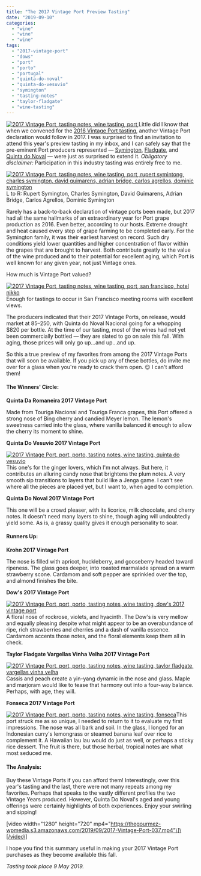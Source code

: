 ```yaml
---
title: "The 2017 Vintage Port Preview Tasting"
date: "2019-09-10"
categories:
  - "wine"
  - "wine"
  - "wine"
tags:
  - "2017-vintage-port"
  - "dows"
  - "port"
  - "porto"
  - "portugal"
  - "quinta-do-noval"
  - "quinta-do-vesuvio"
  - "symington"
  - "tasting-notes"
  - "taylor-fladgate"
  - "wine-tasting"
---
```


[![2017 Vintage Port, tasting notes, wine tasting, port, ](https://thegourmez-wpmedia.s3.amazonaws.com/2019/09/2017-Vintage-Port-030-500x403.jpg)](https://thegourmez-wpmedia.s3.amazonaws.com/2019/09/2017-Vintage-Port-030.jpg)Little did I know that when we convened for the [2016 Vintage Port tasting,](https://thegourmez.com/2018/11/27/2016-vintage-port-a-sign-of-good-things-to-comeand-good-drinking-now/) another Vintage Port declaration would follow in 2017. I was surprised to find an invitation to attend this year's preview tasting in my inbox, and I can safely say that the pre-eminent Port producers represented — [Symington](https://www.symington.com/), [Fladgate](https://fladgatepartnership.com/en/), and [Quinta do Noval](http://www.quintadonoval.com/en/) — were just as surprised to extend it. _Obligatory disclaimer:_ Participation in this industry tasting was entirely free to me.




<div class="caption">

[![2017 Vintage Port, tasting notes, wine tasting, port, rupert symintong, charles symington, david guimarens, adrian bridge, carlos agrellos, dominic symington ](https://thegourmez-wpmedia.s3.amazonaws.com/2019/09/2017-Vintage-Port-034-500x480.jpg)](https://thegourmez-wpmedia.s3.amazonaws.com/2019/09/2017-Vintage-Port-034.jpg) L to R: Rupert Symington, Charles Symington, David Guimarens, Adrian Bridge, Carlos Agrellos, Dominic Symington</div>


Rarely has a back-to-back declaration of vintage ports been made, but 2017 had all the same hallmarks of an extraordinary year for Port grape production as 2016. Even better, according to our hosts. Extreme drought and heat caused every step of grape farming to be completed early. For the Symington family, it was their earliest harvest on record. Such dry conditions yield lower quantities and higher concentration of flavor within the grapes that are brought to harvest. Both contribute greatly to the value of the wine produced and to their potential for excellent aging, which Port is well known for any given year, not just Vintage ones.

How much is Vintage Port valued?




<div class="caption">

[![2017 Vintage Port, tasting notes, wine tasting, port, san francisco, hotel nikko](https://thegourmez-wpmedia.s3.amazonaws.com/2019/09/2017-Vintage-Port-029-500x365.jpg)](https://thegourmez-wpmedia.s3.amazonaws.com/2019/09/2017-Vintage-Port-029.jpg) Enough for tastings to occur in San Francisco meeting rooms with excellent views.</div>


The producers indicated that their 2017 Vintage Ports, on release, would market at $85–$250, with Quinta do Noval Nacional going for a whopping $820 per bottle. At the time of our tasting, most of the wines had not yet been commercially bottled — they are slated to go on sale this fall. With aging, those prices will only go up…and up…and up.

So this a true preview of my favorites from among the 2017 Vintage Ports that will soon be available. If you pick up any of these bottles, do invite me over for a glass when you're ready to crack them open. 😉 I can't afford them!

#### The Winners' Circle:

**Quinta Da Romaneira 2017 Vintage Port**

Made from Touriga Nacional and Touriga Franca grapes, this Port offered a strong nose of Bing cherry and candied Meyer lemon. The lemon's sweetness carried into the glass, where vanilla balanced it enough to allow the cherry its moment to shine.

**Quinta Do Vesuvio 2017 Vintage Port**

[![2017 Vintage Port, port, porto, tasting notes, wine tasting, quinta do vesuvio](https://thegourmez-wpmedia.s3.amazonaws.com/2019/09/2017-Vintage-Port-022-405x500.jpg)](https://thegourmez-wpmedia.s3.amazonaws.com/2019/09/2017-Vintage-Port-022.jpg)This one's for the ginger lovers, which I'm not always. But here, it contributes an alluring candy nose that brightens the plum notes. A very smooth sip transitions to layers that build like a Jenga game. I can't see where all the pieces are placed yet, but I want to, when aged to completion.

**Quinta Do Noval 2017 Vintage Port**

This one will be a crowd pleaser, with its licorice, milk chocolate, and cherry notes. It doesn't need many layers to shine, though aging will undoubtedly yield some. As is, a grassy quality gives it enough personality to soar.

#### Runners Up:

**Krohn 2017 Vintage Port**

The nose is filled with apricot, huckleberry, and gooseberry headed toward ripeness. The glass goes deeper, into roasted marmalade spread on a warm strawberry scone. Cardamom and soft pepper are sprinkled over the top, and almond finishes the bite.

**Dow's 2017 Vintage Port**

[![2017 Vintage Port, port, porto, tasting notes, wine tasting, dow's 2017 vintage port](https://thegourmez-wpmedia.s3.amazonaws.com/2019/09/2017-Vintage-Port-025-351x500.jpg)](https://thegourmez-wpmedia.s3.amazonaws.com/2019/09/2017-Vintage-Port-025.jpg)A floral nose of rockrose, violets, and hyacinth. The Dow's is very mellow and equally pleasing despite what might appear to be an overabundance of ripe, rich strawberries and cherries and a dash of vanilla essence. Cardamom accents those notes, and the floral elements keep them all in check.

**Taylor Fladgate Vargellas Vinha Velha 2017 Vintage Port**

[![2017 Vintage Port, port, porto, tasting notes, wine tasting, taylor fladgate, vargellas vinha velha](https://thegourmez-wpmedia.s3.amazonaws.com/2019/09/2017-Vintage-Port-016-375x500.jpg)](https://thegourmez-wpmedia.s3.amazonaws.com/2019/09/2017-Vintage-Port-016.jpg)Cassis and peach create a yin-yang dynamic in the nose and glass. Maple and marjoram would like to tease that harmony out into a four-way balance. Perhaps, with age, they will.

**Fonseca 2017 Vintage Port**

[![2017 Vintage Port, port, porto, tasting notes, wine tasting, fonseca](https://thegourmez-wpmedia.s3.amazonaws.com/2019/09/2017-Vintage-Port-017-334x500.jpg)](https://thegourmez-wpmedia.s3.amazonaws.com/2019/09/2017-Vintage-Port-017.jpg)This port struck me as so unique, I needed to return to it to evaluate my first impressions. The nose was all bark and soil. In the glass, I longed for an Indonesian curry's lemongrass or steamed banana leaf over rice to complement it. A Hawaiian lau lau would do just as well, or perhaps a sticky rice dessert. The fruit is there, but those herbal, tropical notes are what most seduced me.

#### The Analysis:

Buy these Vintage Ports if you can afford them! Interestingly, over this year's tasting and the last, there were not many repeats among my favorites. Perhaps that speaks to the vastly different profiles the two Vintage Years produced. However, Quinta Do Noval's aged and young offerings were certainly highlights of both experiences. Enjoy your swirling and sipping!

\[video width="1280" height="720" mp4="https://thegourmez-wpmedia.s3.amazonaws.com/2019/09/2017-Vintage-Port-037.mp4"\]\[/video\]

I hope you find this summary useful in making your 2017 Vintage Port purchases as they become available this fall.

_Tasting took place 9 May 2019._
